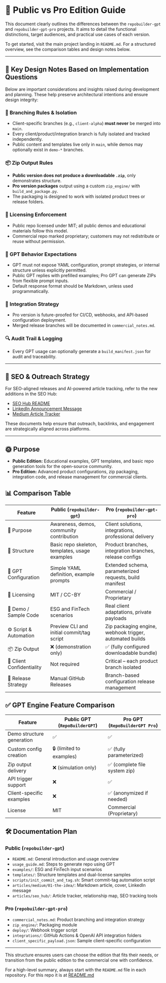 # 📘 Public vs Pro Edition Guide

This document clearly outlines the differences between the `repobuilder-gpt` and `repobuilder-gpt-pro` projects.
It aims to detail the functional distinctions, target audiences, and practical use cases of each version.

To get started, visit the main project landing in `README.md`. For a structured overview, see the comparison tables and design notes below.

---

## 📜 Key Design Notes Based on Implementation Questions

Below are important considerations and insights raised during development and planning. These help preserve architectural intentions and ensure design integrity:

### 🔐 Branching Rules & Isolation
- Client-specific branches (e.g., `client-alpha`) **must never** be merged into `main`.
- Every client/product/integration branch is fully isolated and tracked independently.
- Public content and templates live only in `main`, while demos may optionally exist in `demo-*` branches.

### 📦 Zip Output Rules
- **Public version does not produce a downloadable `.zip`**, only demonstrates structure.
- **Pro version packages** output using a custom `zip_engine/` with `build_and_package.py`.
- The packaging is designed to work with isolated product trees or release folders.

### 📜 Licensing Enforcement
- Public repo licensed under MIT; all public demos and educational materials follow this model.
- Commercial repo marked proprietary; customers may not redistribute or reuse without permission.

### 🧠 GPT Behavior Expectations
- GPT must not expose YAML configuration, prompt strategies, or internal structure unless explicitly permitted.
- Public GPT replies with prefilled examples; Pro GPT can generate ZIPs from flexible prompt inputs.
- Default response format should be Markdown, unless used programmatically.

### 🔄 Integration Strategy
- Pro version is future-proofed for CI/CD, webhooks, and API-based configuration deployment.
- Merged release branches will be documented in `commercial_notes.md`.

### 🔍 Audit Trail & Logging
- Every GPT usage can optionally generate a `build_manifest.json` for audit and traceability.

---

## 🌟 SEO & Outreach Strategy

For SEO-aligned releases and AI-powered article tracking, refer to the new additions in the SEO Hub:

- [SEO Hub README](../../articles/seo_hub/README.md)
- [LinkedIn Announcement Message](../../articles/medium/01-the-idea/linkedin_announcement.md)
- [Medium Article Tracker](../../articles/seo_hub/article_tracker.md)

These documents help ensure that outreach, backlinks, and engagement are strategically aligned across platforms.

---

## 🌞 Purpose
- **Public Edition:** Educational examples, GPT templates, and basic repo generation tools for the open-source community.
- **Pro Edition:** Advanced product configurations, zip packaging, integration code, and release management for commercial clients.

## 📊 Comparison Table

| Feature                          | Public (`repobuilder-gpt`)                              | Pro (`repobuilder-gpt-pro`)                                  |
|----------------------------------|----------------------------------------------------------|---------------------------------------------------------------|
| 🌟 Purpose                        | Awareness, demos, community contribution                 | Client solutions, integrations, professional delivery         |
| 📂 Structure                      | Basic repo skeleton, templates, usage examples           | Product branches, integration branches, release configs       |
| 🧠 GPT Configuration              | Simple YAML definition, example prompts                  | Extended schema, parameterized requests, build manifest       |
| 📜 Licensing                      | MIT / CC-BY                                               | Commercial / Proprietary                                      |
| 💪 Demo / Sample Code             | ESG and FinTech scenarios                                | Real client adaptations, private payloads                     |
| ⚙️ Script & Automation            | Preview CLI and initial commit/tag script                | Zip packaging engine, webhook trigger, automated builds       |
| 📦 Zip Output                     | ❌ (demonstration only)                                  | ✅ (fully configured downloadable bundle)                      |
| 🔐 Client Confidentiality         | Not required                                              | Critical – each product branch isolated                       |
| 🚀 Release Strategy               | Manual GitHub Releases                                   | Branch-based configuration release management                 |

## ✅ GPT Engine Feature Comparison

| Feature                        | Public GPT (`RepoBuilderGPT`)     | Pro GPT (`RepoBuilderGPT Pro`)     |
|-------------------------------|-----------------------------------|------------------------------------|
| Demo structure generation     | ✅                                | ✅                                 |
| Custom config creation        | 🔒 (limited to examples)          | ✅ (fully parameterized)           |
| Zip output delivery           | ❌ (simulation only)              | ✅ (complete file system zip)      |
| API trigger support           | ❌                                | ✅                                 |
| Client-specific examples      | ❌                                | ✅ (anonymized if needed)          |
| License                       | MIT                               | Commercial (Proprietary)          |

## 🛠️ Documentation Plan

### Public (`repobuilder-gpt`)
- `README.md`: General introduction and usage overview
- `usage_guide.md`: Steps to generate repo using GPT
- `examples/`: ESG and FinTech input scenarios
- `templates/`: Structure templates and dual-license samples
- `scripts/init_commit_and_tag.sh`: Smart commit-tag automation script
- `articles/medium/01-the-idea/`: Markdown article, cover, LinkedIn message
- `articles/seo_hub/`: Article tracker, relationship map, SEO tracking tools

### Pro (`repobuilder-gpt-pro`)
- `commercial_notes.md`: Product branching and integration strategy
- `zip_engine/`: Packaging module
- `deploy/`: Webhook trigger script
- `integrations/`: GitHub Actions & OpenAI API integration folders
- `client_specific_payload.json`: Sample client-specific configuration

---

This structure ensures users can choose the edition that fits their needs, or transition from the public edition to the commercial one with confidence.

For a high-level summary, always start with the `README.md` file in each repository. For this repo it is at [README.md](../README.md)

